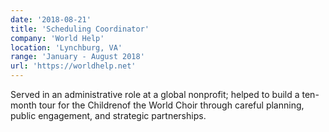 ```yaml
---
date: '2018-08-21'
title: 'Scheduling Coordinator'
company: 'World Help'
location: 'Lynchburg, VA'
range: 'January - August 2018'
url: 'https://worldhelp.net'
---
```


Served in an administrative role at a global nonprofit; helped to build a ten-month tour for the Childrenof the World Choir through careful planning, public engagement, and strategic partnerships.
